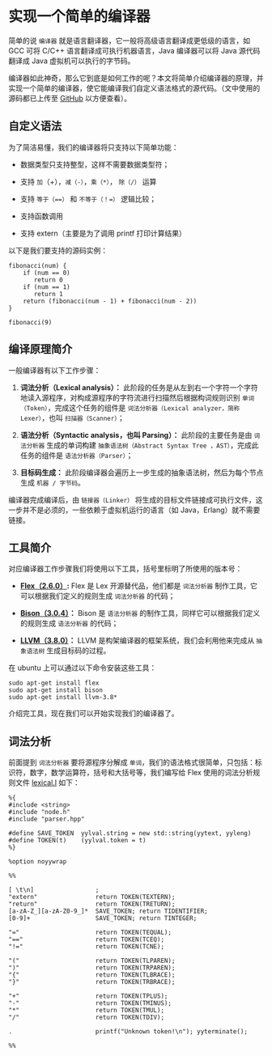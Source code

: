 # 实现一个简单的编译器

简单的说 `编译器` 就是语言翻译器，它一般将高级语言翻译成更低级的语言，如 GCC 可将 C/C++ 语言翻译成可执行机器语言，Java 编译器可以将 Java 源代码翻译成 Java 虚拟机可以执行的字节码。

编译器如此神奇，那么它到底是如何工作的呢？本文将简单介绍编译器的原理，并实现一个简单的编译器，使它能编译我们自定义语法格式的源代码。（文中使用的源码都已上传至 [GitHub](https://github.com/shdxiang/xy-compiler) 以方便查看）。

## 自定义语法

为了简洁易懂，我们的编译器将只支持以下简单功能：

- 数据类型只支持整型，这样不需要数据类型符；

- 支持 `加`（+），`减（-）`，`乘（*）`， `除（/）` 运算

- 支持 `等于（==）` 和 `不等于（！=）` 逻辑比较；

- 支持函数调用

- 支持 extern（主要是为了调用 printf 打印计算结果）

以下是我们要支持的源码实例：

```
fibonacci(num) {
    if (num == 0)
       return 0
    if (num == 1)
       return 1
    return (fibonacci(num - 1) + fibonacci(num - 2))
}

fibonacci(9)
```

## 编译原理简介

一般编译器有以下工作步骤：

1. **词法分析（Lexical analysis）：** 此阶段的任务是从左到右一个字符一个字符地读入源程序，对构成源程序的字符流进行扫描然后根据构词规则识别 `单词（Token）`，完成这个任务的组件是 `词法分析器（Lexical analyzer，简称Lexer）`，也叫 `扫描器（Scanner）`；

1. **语法分析（Syntactic analysis，也叫 Parsing）：** 此阶段的主要任务是由 `词法分析器` 生成的单词构建 `抽象语法树（Abstract Syntax Tree ，AST）`，完成此任务的组件是 `语法分析器（Parser）`；

1. **目标码生成：** 此阶段编译器会遍历上一步生成的抽象语法树，然后为每个节点生成 `机器 / 字节码`。

编译器完成编译后，由 `链接器（Linker）` 将生成的目标文件链接成可执行文件，这一步并不是必须的，一些依赖于虚拟机运行的语言（如 Java，Erlang）就不需要链接。

## 工具简介

对应编译器工作步骤我们将使用以下工具，括号里标明了所使用的版本号：

- **[Flex（2.6.0）](https://github.com/westes/flex):** Flex 是 Lex 开源替代品，他们都是 `词法分析器` 制作工具，它可以根据我们定义的规则生成 `词法分析器` 的代码；

- **[Bison（3.0.4）](https://www.gnu.org/software/bison/)：** Bison 是 `语法分析器` 的制作工具，同样它可以根据我们定义的规则生成 `语法分析器` 的代码；

- **[LLVM（3.8.0）](http://llvm.org/)：** LLVM 是构架编译器的框架系统，我们会利用他来完成从 `抽象语法树` 生成目标码的过程。

在 ubuntu 上可以通过以下命令安装这些工具：

```
sudo apt-get install flex
sudo apt-get install bison
sudo apt-get install llvm-3.8*
```

介绍完工具，现在我们可以开始实现我们的编译器了。

## 词法分析

前面提到 `词法分析器` 要将源程序分解成 `单词`，我们的语法格式很简单，只包括：标识符，数字，数学运算符，括号和大括号等，我们编写给 Flex 使用的词法分析规则文件 [lexical.l](https://github.com/shdxiang/xy-compiler/blob/master/src/lexical.l) 如下：

```
%{
#include <string>
#include "node.h"
#include "parser.hpp"

#define SAVE_TOKEN  yylval.string = new std::string(yytext, yyleng)
#define TOKEN(t)    (yylval.token = t)
%}

%option noyywrap

%%

[ \t\n]                 ;
"extern"                return TOKEN(TEXTERN);
"return"                return TOKEN(TRETURN);
[a-zA-Z_][a-zA-Z0-9_]*  SAVE_TOKEN; return TIDENTIFIER;
[0-9]+                  SAVE_TOKEN; return TINTEGER;

"="                     return TOKEN(TEQUAL);
"=="                    return TOKEN(TCEQ);
"!="                    return TOKEN(TCNE);

"("                     return TOKEN(TLPAREN);
")"                     return TOKEN(TRPAREN);
"{"                     return TOKEN(TLBRACE);
"}"                     return TOKEN(TRBRACE);

"+"                     return TOKEN(TPLUS);
"-"                     return TOKEN(TMINUS);
"*"                     return TOKEN(TMUL);
"/"                     return TOKEN(TDIV);

.                       printf("Unknown token!\n"); yyterminate();

%%
```














